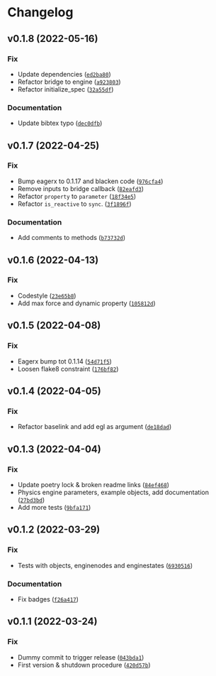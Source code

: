 # Changelog

<!--next-version-placeholder-->

## v0.1.8 (2022-05-16)
### Fix
* Update dependencies ([`ed2ba80`](https://github.com/eager-dev/eagerx_pybullet/commit/ed2ba80b2f6f0972109728bb66fa20cb8d2d2957))
* Refactor bridge to engine ([`a923803`](https://github.com/eager-dev/eagerx_pybullet/commit/a92380376b4ef2a51475b4bbd1c80acef72391ad))
* Refactor initialize_spec ([`32a55df`](https://github.com/eager-dev/eagerx_pybullet/commit/32a55dffc81a1279aded60cdd9ca14d1f5e5410e))

### Documentation
* Update bibtex typo ([`dec0dfb`](https://github.com/eager-dev/eagerx_pybullet/commit/dec0dfb4c76e6c4ce60a6816453e1690b87d98b7))

## v0.1.7 (2022-04-25)
### Fix
* Bump eagerx to 0.1.17 and blacken code ([`976cfa4`](https://github.com/eager-dev/eagerx_pybullet/commit/976cfa4625948d1b9505da295b25a8377c1309cb))
* Remove inputs to bridge callback ([`82eafd3`](https://github.com/eager-dev/eagerx_pybullet/commit/82eafd3b5c53788db7b20f3bfe8cad96a7ccf629))
* Refactor `property` to `parameter` ([`18f34e5`](https://github.com/eager-dev/eagerx_pybullet/commit/18f34e58dd2c37c8fc20627a0c7b3111bd072be6))
* Refactor `is_reactive` to `sync`. ([`3f1896f`](https://github.com/eager-dev/eagerx_pybullet/commit/3f1896fdb0c15408e32fc75c59140b29c0ecfb21))

### Documentation
* Add comments to methods ([`b73732d`](https://github.com/eager-dev/eagerx_pybullet/commit/b73732dcfec560bd4e74df69c69e5a8b160e9818))

## v0.1.6 (2022-04-13)
### Fix
* Codestyle ([`23e65b8`](https://github.com/eager-dev/eagerx_pybullet/commit/23e65b8c29d2645146d06f3de83ca23c4a36a3b7))
* Add max force and dynamic property ([`105812d`](https://github.com/eager-dev/eagerx_pybullet/commit/105812db3d6b2d0b3b457d9cdc806ef2c7db7cd9))

## v0.1.5 (2022-04-08)
### Fix
* Eagerx bump tot 0.1.14 ([`54d71f5`](https://github.com/eager-dev/eagerx_pybullet/commit/54d71f5125f265740396d8d1344bcaebaa2abd93))
* Loosen flake8 constraint ([`176bf82`](https://github.com/eager-dev/eagerx_pybullet/commit/176bf8233a7000f6392fae9ea740bdbf4f373d8c))

## v0.1.4 (2022-04-05)
### Fix
* Refactor baselink and add egl as argument ([`de18dad`](https://github.com/eager-dev/eagerx_pybullet/commit/de18dad214058d03d8eac3e9e7c33e203c84fd75))

## v0.1.3 (2022-04-04)
### Fix
* Update poetry lock & broken readme links ([`84ef468`](https://github.com/eager-dev/eagerx_pybullet/commit/84ef4684c9ebff44279c6fa6cac26f1d786c23a0))
* Physics engine parameters, example objects, add documentation ([`27bd3bd`](https://github.com/eager-dev/eagerx_pybullet/commit/27bd3bd01c315cf5ec73e3beeba39c7555c57a55))
* Add more tests ([`9bfa171`](https://github.com/eager-dev/eagerx_pybullet/commit/9bfa1717ff3b6ee6d3b2d5729b31d32e508b6a48))

## v0.1.2 (2022-03-29)
### Fix
* Tests with objects, enginenodes and enginestates  ([`6930516`](https://github.com/eager-dev/eagerx_pybullet/commit/6930516537435c759f441c0afcca2cfa9da2b94f))

### Documentation
* Fix badges ([`f26a417`](https://github.com/eager-dev/eagerx_pybullet/commit/f26a4170b85d47446df617a10ab6d56dca5a378b))

## v0.1.1 (2022-03-24)
### Fix
* Dummy commit to trigger release ([`043bda1`](https://github.com/eager-dev/eagerx_pybullet/commit/043bda1627725c81e30d15fc18b87630db090899))
* First version & shutdown procedure ([`420d57b`](https://github.com/eager-dev/eagerx_pybullet/commit/420d57bb44229e9ae2508b64d9f6dae49984cd0c))
